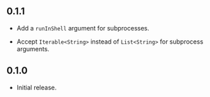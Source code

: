 ## 0.1.1

* Add a `runInShell` argument for subprocesses.

* Accept `Iterable<String>` instead of `List<String>` for subprocess arguments.

## 0.1.0

* Initial release.

